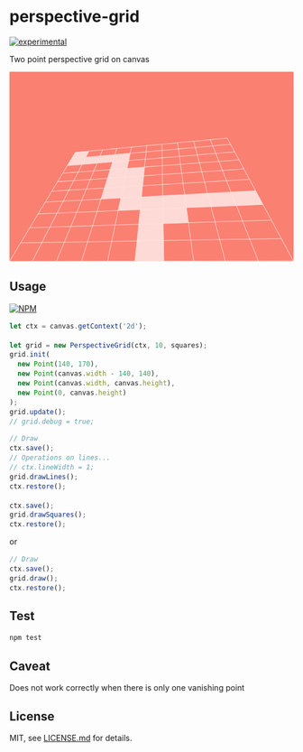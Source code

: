 # perspective-grid

[![experimental](http://badges.github.io/stability-badges/dist/experimental.svg)](http://github.com/badges/stability-badges)

Two point perspective grid on canvas

![Perspective grid example](screenshot.png)

## Usage

[![NPM](https://nodei.co/npm/perspective-grid.png)](https://www.npmjs.com/package/perspective-grid)

```javascript
let ctx = canvas.getContext('2d');

let grid = new PerspectiveGrid(ctx, 10, squares);
grid.init(
  new Point(140, 170),
  new Point(canvas.width - 140, 140),
  new Point(canvas.width, canvas.height),
  new Point(0, canvas.height)
);
grid.update();
// grid.debug = true;
```

```javascript
// Draw
ctx.save();
// Operations on lines...
// ctx.lineWidth = 1;
grid.drawLines();
ctx.restore();

ctx.save();
grid.drawSquares();
ctx.restore();
```

or

```javascript
// Draw
ctx.save();
grid.draw();
ctx.restore();
```

## Test

```bash
npm test
```

## Caveat

Does not work correctly when there is only one vanishing point

## License

MIT, see [LICENSE.md](http://github.com/dmnsgn/perspective-grid/blob/master/LICENSE.md) for details.
